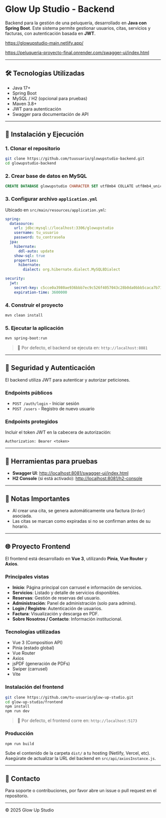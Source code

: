 # Glow Up Studio - Backend

Backend para la gestión de una peluquería, desarrollado en **Java con Spring Boot**. Este sistema permite gestionar usuarios, citas, servicios y facturas, con autenticación basada en **JWT**.

https://glowupstudio-main.netlify.app/

https://peluqueria-proyecto-final.onrender.com/swagger-ui/index.html

---

## 🛠️ Tecnologías Utilizadas

- Java 17+
- Spring Boot
- MySQL / H2 (opcional para pruebas)
- Maven 3.8+
- JWT para autenticación
- Swagger para documentación de API

---

## 🚀 Instalación y Ejecución

### 1. Clonar el repositorio

```bash
git clone https://github.com/tuusuario/glowupstudio-backend.git
cd glowupstudio-backend
```

### 2. Crear base de datos en MySQL

```sql
CREATE DATABASE glowupstudio CHARACTER SET utf8mb4 COLLATE utf8mb4_unicode_ci;
```

### 3. Configurar archivo `application.yml`

Ubicado en `src/main/resources/application.yml`:

```yaml
spring:
  datasource:
    url: jdbc:mysql://localhost:3306/glowupstudio
    username: tu_usuario
    password: tu_contraseña
  jpa:
    hibernate:
      ddl-auto: update
    show-sql: true
    properties:
      hibernate:
        dialect: org.hibernate.dialect.MySQL8Dialect

security:
  jwt:
    secret-key: c5cce0a3980ae936bbb7ec9c526f4057043c28b0da0bbb5caca7b713ad2de9df
    expiration-time: 3600000
```

### 4. Construir el proyecto

```bash
mvn clean install
```

### 5. Ejecutar la aplicación

```bash
mvn spring-boot:run
```

> 📍 Por defecto, el backend se ejecuta en: `http://localhost:8081`

---

## 🔐 Seguridad y Autenticación

El backend utiliza JWT para autenticar y autorizar peticiones.

### Endpoints públicos

- `POST /auth/login` - Iniciar sesión
- `POST /users` - Registro de nuevo usuario

### Endpoints protegidos

Incluir el token JWT en la cabecera de autorización:

```http
Authorization: Bearer <token>
```

---

## 🧪 Herramientas para pruebas

- **Swagger UI**: [http://localhost:8081/swagger-ui/index.html](http://localhost:8081/swagger-ui/index.html)
- **H2 Console** (si está activado): [http://localhost:8081/h2-console](http://localhost:8081/h2-console)

---

## 🧾 Notas Importantes

- Al crear una cita, se genera automáticamente una factura (`Order`) asociada.
- Las citas se marcan como expiradas si no se confirman antes de su horario.

---

## 🌐 Proyecto Frontend

El frontend está desarrollado en **Vue 3**, utilizando **Pinia**, **Vue Router** y **Axios**.

### Principales vistas

- **Inicio**: Página principal con carrusel e información de servicios.
- **Servicios**: Listado y detalle de servicios disponibles.
- **Reservas**: Gestión de reservas del usuario.
- **Administración**: Panel de administración (solo para admins).
- **Login / Registro**: Autenticación de usuarios.
- **Factura**: Visualización y descarga en PDF.
- **Sobre Nosotros / Contacto**: Información institucional.

### Tecnologías utilizadas

- Vue 3 (Composition API)
- Pinia (estado global)
- Vue Router
- Axios
- jsPDF (generación de PDFs)
- Swiper (carrusel)
- Vite

### Instalación del frontend

```bash
git clone https://github.com/tu-usuario/glow-up-studio.git
cd glow-up-studio/frontend
npm install
npm run dev
```

> 🔗 Por defecto, el frontend corre en: `http://localhost:5173`

### Producción

```bash
npm run build
```

Sube el contenido de la carpeta `dist/` a tu hosting (Netlify, Vercel, etc). Asegúrate de actualizar la URL del backend en `src/api/axiosInstance.js`.

---

## 📩 Contacto

Para soporte o contribuciones, por favor abre un issue o pull request en el repositorio.

---

© 2025 Glow Up Studio

